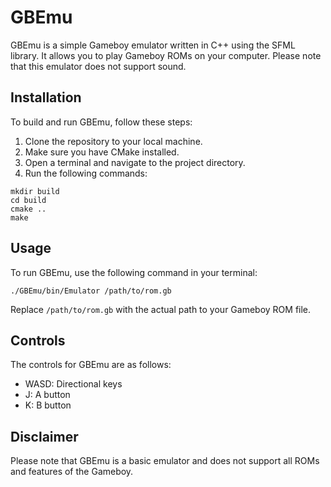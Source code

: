 # GBEmu

GBEmu is a simple Gameboy emulator written in C++ using the SFML library. It allows you to play Gameboy ROMs on your computer. Please note that this emulator does not support sound.

## Installation

To build and run GBEmu, follow these steps:

1. Clone the repository to your local machine.
2. Make sure you have CMake installed.
3. Open a terminal and navigate to the project directory.
4. Run the following commands:

```shell
mkdir build
cd build
cmake ..
make
```

## Usage

To run GBEmu, use the following command in your terminal:

```shell
./GBEmu/bin/Emulator /path/to/rom.gb
```

Replace `/path/to/rom.gb` with the actual path to your Gameboy ROM file.

## Controls

The controls for GBEmu are as follows:

- WASD: Directional keys
- J: A button
- K: B button

## Disclaimer

Please note that GBEmu is a basic emulator and does not support all ROMs and features of the Gameboy.



